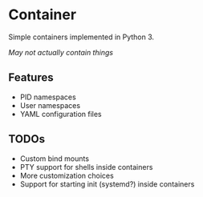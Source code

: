 Container
==============
Simple containers implemented in Python 3.

*May not actually contain things*

Features
---------------
- PID namespaces
- User namespaces
- YAML configuration files

TODOs
---------
- Custom bind mounts
- PTY support for shells inside containers
- More customization choices
- Support for starting init (systemd?) inside containers